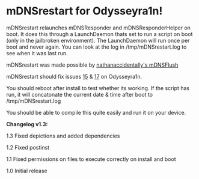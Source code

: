 # mDNSrestart for Odysseyra1n!

mDNSrestart relaunches mDNSResponder and mDNSResponderHelper on boot. It does this through a LaunchDaemon thats set to run a script on boot (only in the jailbroken environment). The LaunchDaemon will run once per boot and never again. You can look at the log in /tmp/mDNSrestart.log to see when it was last run.

mDNSrestart was made possible by [nathanaccidentally's mDNSFlush](https://github.com/nathanaccidentally/mDNSFlush)

mDNSrestart should fix issues [15](https://github.com/PoomSmart/LetMeBlock/issues/15) & [17](https://github.com/PoomSmart/LetMeBlock/issues/17) on Odysseyra1n.

You should reboot after install to test whether its working. If the script has run, it will concatonate the current date & time after boot to /tmp/mDNSrestart.log

You should be able to compile this quite easily and run it on your device.

**Changelog v1.3:**

1.3 Fixed depictions and added dependencies

1.2 Fixed postinst

1.1 Fixed permissions on files to execute correctly on install and boot

1.0 Initial release
